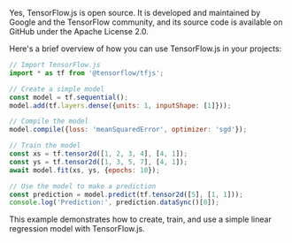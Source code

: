 Yes, TensorFlow.js is open source. It is developed and maintained by Google and the TensorFlow community, and its source code is available on GitHub under the Apache License 2.0.

Here's a brief overview of how you can use TensorFlow.js in your projects:

```javascript
// Import TensorFlow.js
import * as tf from '@tensorflow/tfjs';

// Create a simple model
const model = tf.sequential();
model.add(tf.layers.dense({units: 1, inputShape: [1]}));

// Compile the model
model.compile({loss: 'meanSquaredError', optimizer: 'sgd'});

// Train the model
const xs = tf.tensor2d([1, 2, 3, 4], [4, 1]);
const ys = tf.tensor2d([1, 3, 5, 7], [4, 1]);
await model.fit(xs, ys, {epochs: 10});

// Use the model to make a prediction
const prediction = model.predict(tf.tensor2d([5], [1, 1]));
console.log('Prediction:', prediction.dataSync()[0]);
```

This example demonstrates how to create, train, and use a simple linear regression model with TensorFlow.js.

